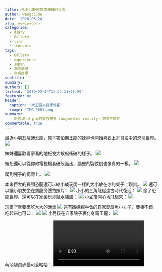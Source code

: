 ```yaml
---
title: 用iPad把家變成侏羅紀公園
author: wangcc.me
date: '2020-05-24'
slug: newipadpro
categories:
  - diary
  - Gallery
  - life
  - thoughts
tags:
  - Gallery
  - experience
  - Japan
  - 偶爾感慨
  - 自娛自樂
subtitle: ''
summary: ''
authors: []
lastmod: '2020-05-24T13:33:11+09:00'
featured: no
header:
  caption: '大王龍來我家做客'
  image: 'IMG_0001.png'
summary: 
    新的iPad pro的曾強視覺 (augmented reality) 效果不錯的
commentable: true 
---
```



最近小朋友癡迷恐龍，原本害怕霸王龍的妹妹也開始喜歡上哥哥腦中的恐龍世界。
![](/img/IMG_0033.png)


妹妹還喜歡看家裏的地板被大蜈蚣衝破的樣子。
![](/img/IMG_0009.png)

蜈蚣還可以從你的電視機裏破殼而出，牆壁的裂紋倒也像真的一樣。
![](/img/IMG_0012.png)

爬到兒子的椅背上。
![](/img/IMG_0013.png)

本來巨大的長頸恐龍還可以縮小成玩偶一樣的大小放在你的桌子上觀賞。
![](/img/IMG_0014.png)
還可以讓小朋友坐在劍龍旁邊拍照片：
![](/img/IMG_0019.png)
小小的三角龍從遠古時代復活：
![](/img/IMG_0034.png)
除了恐龍世界，還可以在家裏玩虛擬水族館：
![](/img/IMG_0038.png)
小屁孩開心地飛起來：
![](/img/IMG_0039.png)




玩累了就要來吃大大的漢堡
![](/img/IMG_5002.jpeg)
還有媽媽親手做的自家製章魚小丸子，賣相不錯，吃起來也可口：
![](/img/IMG_5019.jpeg)
![](/img/IMG_5017.jpeg)
小屁孩在自家院子裏化身霸王龍：
![](/img/IMG_5023.jpeg)

萌萌噠跑步最可愛哈哈：
<video width=auto height=auto controls allowfullscreen>
  <source src="/video/IMG_5014.mov" type="video/mp4">
  Your browser does not support the video tag.
</video>
